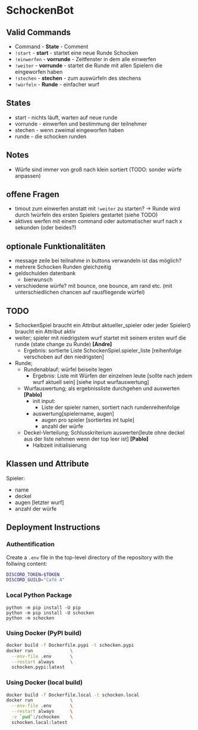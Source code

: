 # SchockenBot

## Valid Commands

- Command - **State** - Comment
- `!start` - **start** - startet eine neue Runde Schocken
- `!einwerfen` - **vorrunde** - Zeitfenster in dem alle einwerfen
- `!weiter` - **vorrunde** - startet die Runde mit allen Spielern die eingeworfen haben
- `!stechen` - **stechen** - zum auswürfeln des stechens
- `!würfeln` - **Runde** - einfacher wurf

## States

- start - nichts läuft, warten auf neue runde
- vorrunde - einwerfen und bestimmung der teilnehmer
- stechen - wenn zweimal eingeworfen haben
- runde - die schocken runden

## Notes

- Würfe sind immer von groß nach klein sortiert (TODO: sonder würfe anpassen)

## offene Fragen

- timout zum einwerfen anstatt mit `!weiter` zu starten?
    -> Runde wird durch !würfeln des ersten Spielers gestartet (siehe TODO)
- aktives werfen mit einem command oder automatischer wurf nach x sekunden (oder beides?)


## optionale Funktionalitäten
- message zeile bei teilnahme in buttons verwandeln ist das möglich?
- mehrere Schocken Runden gleichzeitig
- geldschulden datenbank
  - bierwunsch
- verschiedene würfe? mit bounce, one bounce, am rand etc. (mit unterschiedlichen chancen auf rausfliegende würfel)

## TODO
- SchockenSpiel braucht ein Attribut aktueller_spieler oder jeder Spieler() braucht ein Attribut aktiv
- weiter; spieler mit niedrigstem wurf startet mit seinem ersten wurf die runde (state change zu Runde) **[Andre]**
  - Ergebnis: sortierte Liste SchockenSpiel.spieler_liste [reihenfolge verschoben auf den niedrigsten]
- Runde; 
  - Rundenablauf; würfel beiseite legen
    - Ergebnis: Liste mit Würfen der einzelnen leute [sollte nach jedem wurf aktuell sein] [siehe input wurfauswertung]
  - Wurfauswertung; als ergebnissliste durchgehen und auswerten **[Pablo]**
    - init input:
      - Liste der spieler namen, sortiert nach rundenreihenfolge
    - auswertung[spielername, augen]
      - augen pro spieler [sortiertes int tuple]
      - anzahl der würfe
  - Deckel-Verteilung; Schlusskriterium auswerten[leute ohne deckel aus der liste nehmen wenn der top leer ist] **[Pablo]**
    - Halbzeit initialisierung

## Klassen und Attribute

Spieler:
- name
- deckel
- augen [letzter wurf]
- anzahl der würfe

## Deployment Instructions

### Authentification

Create a `.env` file in the top-level directory of the repository with the follwing content:
```sh
DISCORD_TOKEN=$TOKEN
DISCORD_GUILD="Café A"
```

### Local Python Package

```
python -m pip install -U pip
python -m pip install -U schocken
python -m schocken
```


### Using Docker (PyPI build)

```sh
docker build -f Dockerfile.pypi -t schocken.pypi
docker run              \
  --env-file .env       \
  --restart always      \
  schocken.pypi:latest
```

### Using Docker (local build)

```sh
docker build -f Dockerfile.local -t schocken.local
docker run              \
  --env-file .env       \
  --restart always      \
  -v `pwd`:/schocken    \
  schocken.local:latest
```